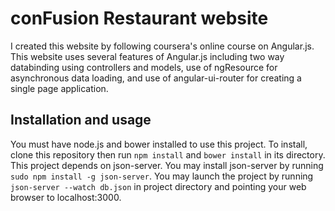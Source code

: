# conFusion Restaurant website
I created this website by following coursera's online course on Angular.js.  
This website uses several features of Angular.js including two way databinding using controllers and models,
use of ngResource for asynchronous data loading, and use of angular-ui-router for creating a single page application.

## Installation and usage
You must have node.js and bower installed to use this project.  To install, clone this
repository then run `npm install` and `bower install` in its directory.  This project depends on json-server.
You may install json-server by running `sudo npm install -g json-server`.  You may launch the project by running
`json-server --watch db.json` in project directory and pointing your web browser to localhost:3000.

